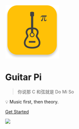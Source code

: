 ![logo](_media/amber.png)

<!-- ![logo](_media/logo_app.png) -->

# Guitar Pi

> 你说那 C 和弦就是 Do Mi So

<!-- 今天开始学习一点和声知识吧！ -->

<!-- > First came music, then came theory. -->

💡 Music first, then theory.

<!-- [GitHub](https://github.com/docsifyjs/docsify/) -->

[Get Started](#大家好，我是弹吉他的派)

<!-- 背景图片 -->

<!-- ![](https://ae01.alicdn.com/kf/Uc3a80d59ebc645c59fe983dcc4622203y.jpg) -->

<!-- ![](_media/audio-e-guitars-guitars-music-6966.jpg) -->

<!-- ![](_media/C0049.00_10_04_06.Still003.jpg) -->

<!-- ![](_media/stefany-andrade-GbSCAAsU2Fo-unsplash2.png) -->
<!-- ![](_media/panitan-punpuang-lwuv6jW2T3k-unsplash.jpg) -->

<!-- ![](https://pics.images.ac.cn/image/5ec942395d0ff.html) -->

<!-- ![stefany-andrade-GbSCAAsU2Fo-unsplash.png](https://i.loli.net/2020/05/23/RmbfJ6hCDeMZUjs.png) -->

<!-- ![](https://ae01.alicdn.com/kf/H4b68e346015c43ca82a25374923342c9k.jpg) -->

![](https://shop.io.mi-img.com/app/shop/img?id=shop_1392ca45bd50c7616d52132e4d061321.png)
